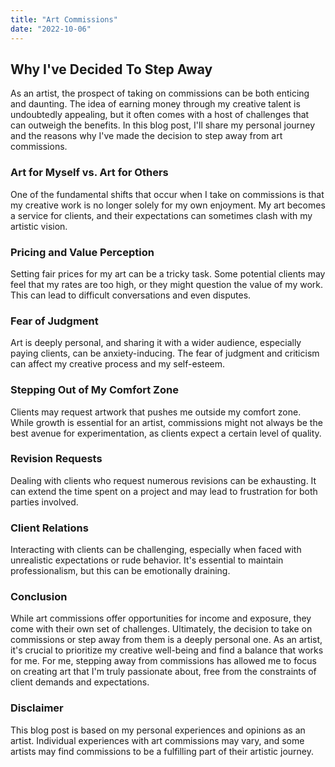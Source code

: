 ```yaml
---
title: "Art Commissions"
date: "2022-10-06"
---
```


## Why I've Decided To Step Away

As an artist, the prospect of taking on commissions can be both enticing and daunting. The idea of earning money through my creative talent is undoubtedly appealing, but it often comes with a host of challenges that can outweigh the benefits. In this blog post, I'll share my personal journey and the reasons why I've made the decision to step away from art commissions.

### Art for Myself vs. Art for Others

One of the fundamental shifts that occur when I take on commissions is that my creative work is no longer solely for my own enjoyment. My art becomes a service for clients, and their expectations can sometimes clash with my artistic vision.

### Pricing and Value Perception

Setting fair prices for my art can be a tricky task. Some potential clients may feel that my rates are too high, or they might question the value of my work. This can lead to difficult conversations and even disputes.

### Fear of Judgment

Art is deeply personal, and sharing it with a wider audience, especially paying clients, can be anxiety-inducing. The fear of judgment and criticism can affect my creative process and my self-esteem.

### Stepping Out of My Comfort Zone

Clients may request artwork that pushes me outside my comfort zone. While growth is essential for an artist, commissions might not always be the best avenue for experimentation, as clients expect a certain level of quality.

### Revision Requests

Dealing with clients who request numerous revisions can be exhausting. It can extend the time spent on a project and may lead to frustration for both parties involved.

### Client Relations

Interacting with clients can be challenging, especially when faced with unrealistic expectations or rude behavior. It's essential to maintain professionalism, but this can be emotionally draining.

### Conclusion

While art commissions offer opportunities for income and exposure, they come with their own set of challenges. Ultimately, the decision to take on commissions or step away from them is a deeply personal one. As an artist, it's crucial to prioritize my creative well-being and find a balance that works for me. For me, stepping away from commissions has allowed me to focus on creating art that I'm truly passionate about, free from the constraints of client demands and expectations.

### Disclaimer

<a class="disclaimer">
This blog post is based on my personal experiences and opinions as an artist. Individual experiences with art commissions may vary, and some artists may find commissions to be a fulfilling part of their artistic journey.
</a>